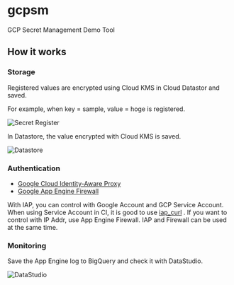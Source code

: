 # gcpsm
GCP Secret Management Demo Tool

## How it works

### Storage

Registered values are encrypted using Cloud KMS in Cloud Datastor and saved.

For example, when key = sample, value = hoge is registered.

![Secret Register](https://user-images.githubusercontent.com/446022/38799532-abc44f70-419f-11e8-9646-207754cd0ac0.png)

In Datastore, the value encrypted with Cloud KMS is saved.

![Datastore](https://user-images.githubusercontent.com/446022/38800861-4bde0142-41a3-11e8-8451-cc03e0afd4b6.png)


### Authentication

* [Google Cloud Identity-Aware Proxy](https://cloud.google.com/iap/)
* [Google App Engine Firewall](https://cloud.google.com/appengine/docs/standard/go/creating-firewalls)

With IAP, you can control with Google Account and GCP Service Account. When using Service Account in CI, it is good to use [iap_curl](https://github.com/b4b4r07/iap_curl) .
If you want to control with IP Addr, use App Engine Firewall.
IAP and Firewall can be used at the same time.

### Monitoring

Save the App Engine log to BigQuery and check it with DataStudio.

![DataStudio](https://user-images.githubusercontent.com/446022/38800390-1de2fda2-41a2-11e8-8ec3-4cb9b52bd5d3.png)
